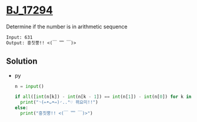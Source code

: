 # [BJ_17294](https://acmicpc.net/problem/17294)

Determine if the number is in arithmetic sequence

```txt
Input: 631
Output: 흥칫뿡!! <(￣ ﹌ ￣)>
```

## Solution

* py

  ```py
  n = input()

  if all([int(n[k]) - int(n[k - 1]) == int(n[1]) - int(n[0]) for k in range(1, len(n))]):
    print("◝(⑅•ᴗ•⑅)◜..°♡ 뀌요미!!")
  else:
    print("흥칫뿡!! <(￣ ﹌ ￣)>")
  ```
